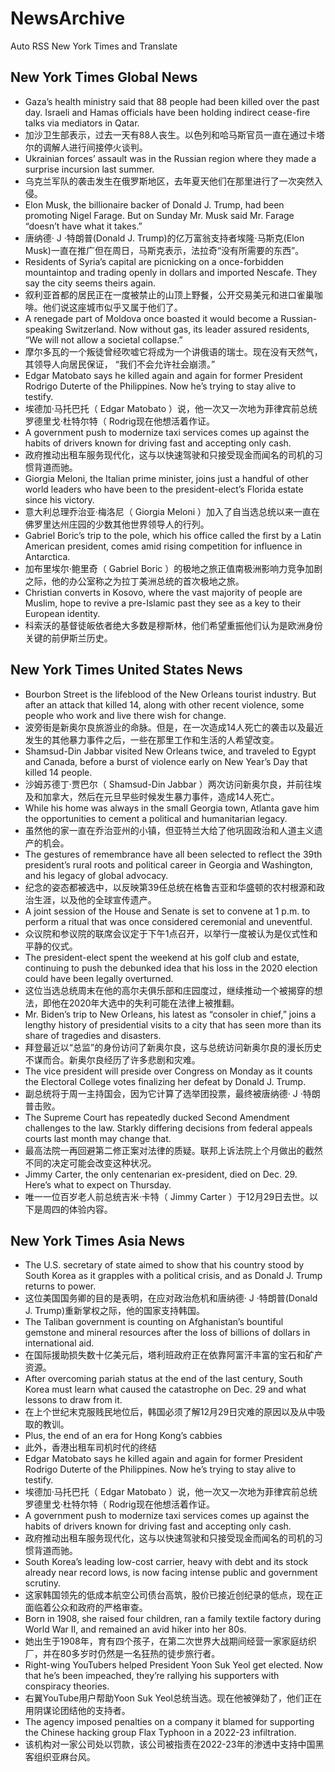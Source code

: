 # NewsArchive
Auto RSS New York Times and Translate

## New York Times Global News
* Gaza’s health ministry said that 88 people had been killed over the past day. Israeli and Hamas officials have been holding indirect cease-fire talks via mediators in Qatar.
* 加沙卫生部表示，过去一天有88人丧生。以色列和哈马斯官员一直在通过卡塔尔的调解人进行间接停火谈判。
* Ukrainian forces’ assault was in the Russian region where they made a surprise incursion last summer.
* 乌克兰军队的袭击发生在俄罗斯地区，去年夏天他们在那里进行了一次突然入侵。
* Elon Musk, the billionaire backer of Donald J. Trump, had been promoting Nigel Farage. But on Sunday Mr. Musk said Mr. Farage “doesn’t have what it takes.”
* 唐纳德· J ·特朗普(Donald J. Trump)的亿万富翁支持者埃隆·马斯克(Elon Musk)一直在推广但在周日，马斯克表示，法拉奇“没有所需要的东西”。
* Residents of Syria’s capital are picnicking on a once-forbidden mountaintop and trading openly in dollars and imported Nescafe. They say the city seems theirs again.
* 叙利亚首都的居民正在一度被禁止的山顶上野餐，公开交易美元和进口雀巢咖啡。他们说这座城市似乎又属于他们了。
* A renegade part of Moldova once boasted it would become a Russian-speaking Switzerland. Now without gas, its leader assured residents, “We will not allow a societal collapse.”
* 摩尔多瓦的一个叛徒曾经吹嘘它将成为一个讲俄语的瑞士。现在没有天然气，其领导人向居民保证， “我们不会允许社会崩溃。”
* Edgar Matobato says he killed again and again for former President Rodrigo Duterte of the Philippines. Now he’s trying to stay alive to testify.
* 埃德加·马托巴托（ Edgar Matobato ）说，他一次又一次地为菲律宾前总统罗德里戈·杜特尔特（ Rodrig现在他想活着作证。
* A government push to modernize taxi services comes up against the habits of drivers known for driving fast and accepting only cash.
* 政府推动出租车服务现代化，这与以快速驾驶和只接受现金而闻名的司机的习惯背道而驰。
* Giorgia Meloni, the Italian prime minister, joins just a handful of other world leaders who have been to the president-elect’s Florida estate since his victory.
* 意大利总理乔治亚·梅洛尼（ Giorgia Meloni ）加入了自当选总统以来一直在佛罗里达州庄园的少数其他世界领导人的行列。
* Gabriel Boric’s trip to the pole, which his office called the first by a Latin American president, comes amid rising competition for influence in Antarctica.
* 加布里埃尔·鲍里奇（ Gabriel Boric ）的极地之旅正值南极洲影响力竞争加剧之际，他的办公室称之为拉丁美洲总统的首次极地之旅。
* Christian converts in Kosovo, where the vast majority of people are Muslim, hope to revive a pre-Islamic past they see as a key to their European identity.
* 科索沃的基督徒皈依者绝大多数是穆斯林，他们希望重振他们认为是欧洲身份关键的前伊斯兰历史。

## New York Times United States News
* Bourbon Street is the lifeblood of the New Orleans tourist industry. But after an attack that killed 14, along with other recent violence, some people who work and live there wish for change.
* 波旁街是新奥尔良旅游业的命脉。但是，在一次造成14人死亡的袭击以及最近发生的其他暴力事件之后，一些在那里工作和生活的人希望改变。
* Shamsud-Din Jabbar visited New Orleans twice, and traveled to Egypt and Canada, before a burst of violence early on New Year’s Day that killed 14 people.
* 沙姆苏德丁·贾巴尔（ Shamsud-Din Jabbar ）两次访问新奥尔良，并前往埃及和加拿大，然后在元旦早些时候发生暴力事件，造成14人死亡。
* While his home was always in the small Georgia town, Atlanta gave him the opportunities to cement a political and humanitarian legacy.
* 虽然他的家一直在乔治亚州的小镇，但亚特兰大给了他巩固政治和人道主义遗产的机会。
* The gestures of remembrance have all been selected to reflect the 39th president’s rural roots and political career in Georgia and Washington, and his legacy of global advocacy.
* 纪念的姿态都被选中，以反映第39任总统在格鲁吉亚和华盛顿的农村根源和政治生涯，以及他的全球宣传遗产。
* A joint session of the House and Senate is set to convene at 1 p.m. to perform a ritual that was once considered ceremonial and uneventful.
* 众议院和参议院的联席会议定于下午1点召开，以举行一度被认为是仪式性和平静的仪式。
* The president-elect spent the weekend at his golf club and estate, continuing to push the debunked idea that his loss in the 2020 election could have been legally overturned.
* 这位当选总统周末在他的高尔夫俱乐部和庄园度过，继续推动一个被揭穿的想法，即他在2020年大选中的失利可能在法律上被推翻。
* Mr. Biden’s trip to New Orleans, his latest as “consoler in chief,” joins a lengthy history of presidential visits to a city that has seen more than its share of tragedies and disasters.
* 拜登最近以“总监”的身份访问了新奥尔良，这与总统访问新奥尔良的漫长历史不谋而合。新奥尔良经历了许多悲剧和灾难。
* The vice president will preside over Congress on Monday as it counts the Electoral College votes finalizing her defeat by Donald J. Trump.
* 副总统将于周一主持国会，因为它计算了选举团投票，最终被唐纳德· J ·特朗普击败。
* The Supreme Court has repeatedly ducked Second Amendment challenges to the law. Starkly differing decisions from federal appeals courts last month may change that.
* 最高法院一再回避第二修正案对法律的质疑。联邦上诉法院上个月做出的截然不同的决定可能会改变这种状况。
* Jimmy Carter, the only centenarian ex-president, died on Dec. 29. Here’s what to expect on Thursday.
* 唯一一位百岁老人前总统吉米·卡特（ Jimmy Carter ）于12月29日去世。以下是周四的体验内容。

## New York Times Asia News
* The U.S. secretary of state aimed to show that his country stood by South Korea as it grapples with a political crisis, and as Donald J. Trump returns to power.
* 这位美国国务卿的目的是表明，在应对政治危机和唐纳德· J ·特朗普(Donald J. Trump)重新掌权之际，他的国家支持韩国。
* The Taliban government is counting on Afghanistan’s bountiful gemstone and mineral resources after the loss of billions of dollars in international aid.
* 在国际援助损失数十亿美元后，塔利班政府正在依靠阿富汗丰富的宝石和矿产资源。
* After overcoming pariah status at the end of the last century, South Korea must learn what caused the catastrophe on Dec. 29 and what lessons to draw from it.
* 在上个世纪末克服贱民地位后，韩国必须了解12月29日灾难的原因以及从中吸取的教训。
* Plus, the end of an era for Hong Kong’s cabbies
* 此外，香港出租车司机时代的终结
* Edgar Matobato says he killed again and again for former President Rodrigo Duterte of the Philippines. Now he’s trying to stay alive to testify.
* 埃德加·马托巴托（ Edgar Matobato ）说，他一次又一次地为菲律宾前总统罗德里戈·杜特尔特（ Rodrig现在他想活着作证。
* A government push to modernize taxi services comes up against the habits of drivers known for driving fast and accepting only cash.
* 政府推动出租车服务现代化，这与以快速驾驶和只接受现金而闻名的司机的习惯背道而驰。
* South Korea’s leading low-cost carrier, heavy with debt and its stock already near record lows, is now facing intense public and government scrutiny.
* 这家韩国领先的低成本航空公司债台高筑，股价已接近创纪录的低点，现在正面临着公众和政府的严格审查。
* Born in 1908, she raised four children, ran a family textile factory during World War II, and remained an avid hiker into her 80s.
* 她出生于1908年，育有四个孩子，在第二次世界大战期间经营一家家庭纺织厂，并在80多岁时仍然是一名狂热的徒步旅行者。
* Right-wing YouTubers helped President Yoon Suk Yeol get elected. Now that he’s been impeached, they’re rallying his supporters with conspiracy theories.
* 右翼YouTube用户帮助Yoon Suk Yeol总统当选。现在他被弹劾了，他们正在用阴谋论团结他的支持者。
* The agency imposed penalties on a company it blamed for supporting the Chinese hacking group Flax Typhoon in a 2022-23 infiltration.
* 该机构对一家公司处以罚款，该公司被指责在2022-23年的渗透中支持中国黑客组织亚麻台风。

